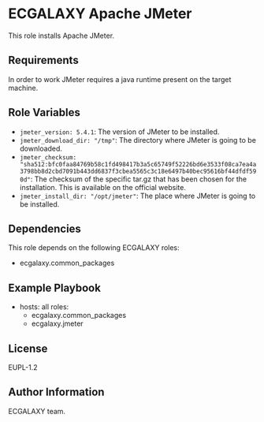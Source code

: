 ECGALAXY Apache JMeter
=======================

This role installs Apache JMeter.

Requirements
------------

In order to work JMeter requires a java runtime present on the target machine.


Role Variables
--------------

- `jmeter_version: 5.4.1`: The version of JMeter to be installed.
- `jmeter_download_dir: "/tmp"`: The directory where JMeter is going to be downloaded.
- `jmeter_checksum: "sha512:bfc0faa84769b58c1fd498417b3a5c65749f52226bd6e3533f08ca7ea4a3798bb8d2cbd7091b443dd6837f3cbea5565c3c18e6497b40bec95616bf44dfdf590d"`: The checksum of the specific tar.gz that has been chosen for the installation. This is available on the official website.
- `jmeter_install_dir: "/opt/jmeter"`: The place where JMeter is going to be installed.

Dependencies
------------

This role depends on the following ECGALAXY roles:
- ecgalaxy.common_packages

Example Playbook
----------------

- hosts: all
  roles:
    - ecgalaxy.common_packages
    - ecgalaxy.jmeter

License
-------

EUPL-1.2

Author Information
------------------

ECGALAXY team.
